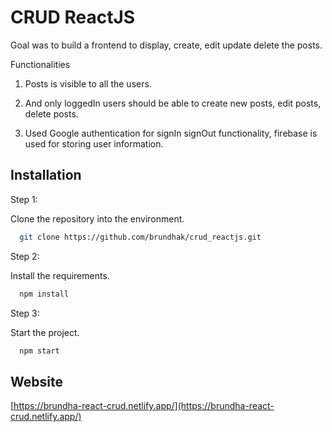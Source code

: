 
# CRUD ReactJS

Goal was to build a frontend to display, create, edit update delete the posts.

Functionalities 
1. Posts is visible to all the users.

2. And only loggedIn users should be able to create new posts, edit posts, delete posts.

3. Used Google authentication for signIn signOut functionality, firebase is used for storing user information.


## Installation

Step 1:

Clone the repository into the environment.
```bash
  git clone https://github.com/brundhak/crud_reactjs.git
```
Step 2:

Install the requirements.
```bash
  npm install
```
Step 3:

Start the project.
```bash
  npm start
```
## Website



[https://brundha-react-crud.netlify.app/](https://brundha-react-crud.netlify.app/)

